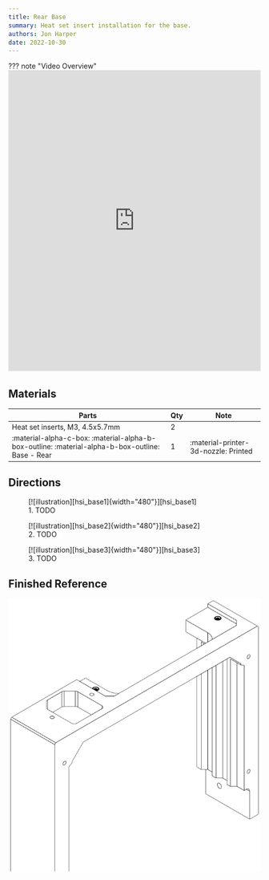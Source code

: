 ```yaml
---
title: Rear Base
summary: Heat set insert installation for the base.
authors: Jon Harper
date: 2022-10-30
---
```


??? note "Video Overview"
    <iframe src="https://jon-harper.github.io/OmniBox/video/hsi_base.mp4" frameborder="0" width="100%" height="600px" allowfullscreen></iframe>

## Materials

| Parts                             | Qty | Note                            |
|-----------------------------------|-----|---------------------------------|
| Heat set inserts, M3, 4.5x5.7mm   | 2   |                                 |
| :material-alpha-c-box: :material-alpha-b-box-outline: :material-alpha-b-box-outline: Base - Rear | 1   | :material-printer-3d-nozzle: Printed |

## Directions
                                                            
<figure markdown>
  [![illustration][hsi_base1]{width="480"}][hsi_base1]
  <figcaption>1. TODO</figcaption>
</figure>

<figure markdown>
  [![illustration][hsi_base2]{width="480"}][hsi_base2]
  <figcaption>2. TODO</figcaption>
</figure>

<figure markdown>
  [![illustration][hsi_base3]{width="480"}][hsi_base3]
  <figcaption>3. TODO</figcaption>
</figure>


## Finished Reference

![illustration][hsi_base_final]

[hsi_base1]: ../img/assembly/hsi/base/base_hsi1.png
[hsi_base2]: ../img/assembly/hsi/base/base_hsi2.png
[hsi_base3]: ../img/assembly/hsi/base/base_hsi3.png
[hsi_base_final]: ../img/assembly/hsi/base/base_hsi_final.png